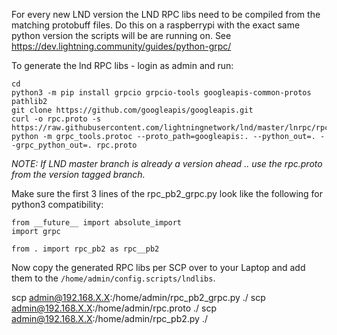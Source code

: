 For every new LND version the LND RPC libs need to be compiled from the matching protobuff files.
Do this on a raspberrypi with the exact same python version the scripts will be are running on.
See https://dev.lightning.community/guides/python-grpc/


To generate the lnd RPC libs - login as admin and run:
```
cd
python3 -m pip install grpcio grpcio-tools googleapis-common-protos pathlib2
git clone https://github.com/googleapis/googleapis.git
curl -o rpc.proto -s https://raw.githubusercontent.com/lightningnetwork/lnd/master/lnrpc/rpc.proto
python -m grpc_tools.protoc --proto_path=googleapis:. --python_out=. --grpc_python_out=. rpc.proto
````

*NOTE: If LND master branch is already a version ahead .. use the rpc.proto from the version tagged branch.*

Make sure the first 3 lines of the rpc_pb2_grpc.py look like the following for python3 compatibility:
```
from __future__ import absolute_import
import grpc

from . import rpc_pb2 as rpc__pb2
```

Now copy the generated RPC libs per SCP over to your Laptop and add them to the `/home/admin/config.scripts/lndlibs`.

scp admin@192.168.X.X:/home/admin/rpc_pb2_grpc.py ./
scp admin@192.168.X.X:/home/admin/rpc.proto ./
scp admin@192.168.X.X:/home/admin/rpc_pb2.py ./


